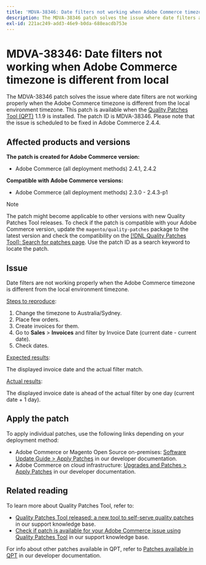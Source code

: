 ```yaml
---
title: 'MDVA-38346: Date filters not working when Adobe Commerce timezone is different from local'
description: The MDVA-38346 patch solves the issue where date filters are not working properly when the Adobe Commerce timezone is different from the local environment timezone. This patch is available when the [Quality Patches Tool (QPT)](/help/announcements/adobe-commerce-announcements/magento-quality-patches-released-new-tool-to-self-serve-quality-patches.md) 1.1.9 is installed. The patch ID is MDVA-38346. Please note that the issue is scheduled to be fixed in Adobe Commerce 2.4.4.
exl-id: 221ac249-add3-46e9-b0da-688eacdb753e
---
```

# MDVA-38346: Date filters not working when Adobe Commerce timezone is different from local

The MDVA-38346 patch solves the issue where date filters are not working properly when the Adobe Commerce timezone is different from the local environment timezone. This patch is available when the [Quality Patches Tool (QPT)](/help/announcements/adobe-commerce-announcements/magento-quality-patches-released-new-tool-to-self-serve-quality-patches.md) 1.1.9 is installed. The patch ID is MDVA-38346. Please note that the issue is scheduled to be fixed in Adobe Commerce 2.4.4.

## Affected products and versions

**The patch is created for Adobe Commerce version:**

* Adobe Commerce (all deployment methods) 2.4.1, 2.4.2

**Compatible with Adobe Commerce versions:**

* Adobe Commerce (all deployment methods) 2.3.0 - 2.4.3-p1

>[!NOTE]
>
>The patch might become applicable to other versions with new Quality Patches Tool releases. To check if the patch is compatible with your Adobe Commerce version, update the `magento/quality-patches` package to the latest version and check the compatibility on the [[!DNL Quality Patches Tool]: Search for patches page](https://devdocs.magento.com/quality-patches/tool.html#patch-grid). Use the patch ID as a search keyword to locate the patch.

## Issue

Date filters are not working properly when the Adobe Commerce timezone is different from the local environment timezone.

<u>Steps to reproduce</u>:

1. Change the timezone to Australia/Sydney.
1. Place few orders.
1. Create invoices for them.
1. Go to **Sales** > **Invoices** and filter by Invoice Date (current date - current date).
1. Check dates.

<u>Expected results</u>:

The displayed invoice date and the actual filter match.

<u>Actual results</u>:

The displayed invoice date is ahead of the actual filter by one day (current date + 1 day).

## Apply the patch

To apply individual patches, use the following links depending on your deployment method:

* Adobe Commerce or Magento Open Source on-premises: [Software Update Guide > Apply Patches](https://devdocs.magento.com/guides/v2.4/comp-mgr/patching/mqp.html) in our developer documentation.
* Adobe Commerce on cloud infrastructure: [Upgrades and Patches > Apply Patches](https://devdocs.magento.com/cloud/project/project-patch.html) in our developer documentation.

## Related reading

To learn more about Quality Patches Tool, refer to:

* [Quality Patches Tool released: a new tool to self-serve quality patches](/help/announcements/adobe-commerce-announcements/magento-quality-patches-released-new-tool-to-self-serve-quality-patches.md) in our support knowledge base.
* [Check if patch is available for your Adobe Commerce issue using Quality Patches Tool](/help/support-tools/patches-available-in-qpt-tool/check-patch-for-magento-issue-with-magento-quality-patches.md) in our support knowledge base.

For info about other patches available in QPT, refer to [Patches available in QPT](https://devdocs.magento.com/quality-patches/tool.html#patch-grid) in our developer documentation.
